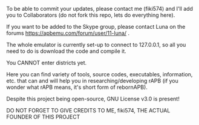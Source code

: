 To be able to commit your updates, please contact me (fiki574) and I'll add you to Collaborators (do not fork this repo, lets do everything here).

If you want to be added to the Skype group, please contact Luna on the forums https://apbemu.com/forum/user/11-luna/ .


The whole emulator is currently set-up to connect to 127.0.0.1, so all you need to do is download the code and compile it.

You CANNOT enter districts yet.

Here you can find variety of tools, source codes, executables, information, etc. that can and will help you in researching/developing rAPB (if you wonder what rAPB means, it's short form of rebornAPB).

Despite this project being open-source, GNU License v3.0 is present!

DO NOT FORGET TO GIVE CREDITS TO ME, fiki574, THE ACTUAL FOUNDER OF THIS PROJECT
